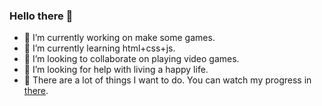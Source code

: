 ### Hello there 👋

<!--
**kahakaha/kahakaha** is a ✨ _special_ ✨ repository because its `README.md` (this file) appears on your GitHub profile.

Here are some ideas to get you started:

- 🔭 I’m currently working on ...
- 🌱 I’m currently learning ...
- 👯 I’m looking to collaborate on ...
- 🤔 I’m looking for help with ...
- 💬 Ask me about ...
- 📫 How to reach me: ...
- 😄 Pronouns: ...
- ⚡ Fun fact: ...
-->

- 🔭 I’m currently working on make some games.
- 🌱 I’m currently learning html+css+js.
- 👯 I’m looking to collaborate on playing video games.
- 🤔 I’m looking for help with living a happy life.
- 💬 There are a lot of things I want to do. You can watch my progress in [there](https://github.com/kahakaha/todo-list).

